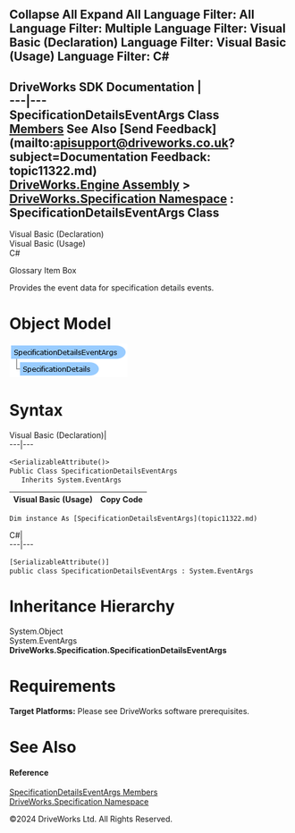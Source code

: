        

 Collapse All Expand All  Language Filter: All  Language Filter: Multiple  Language Filter: Visual Basic (Declaration) Language Filter: Visual Basic (Usage) Language Filter: C#  
---  
DriveWorks SDK Documentation  |   
---|---  
SpecificationDetailsEventArgs Class   
[Members](topic11323.md) See Also [Send Feedback](mailto:apisupport@driveworks.co.uk?subject=Documentation Feedback: topic11322.md)  
[DriveWorks.Engine Assembly](topic2156.md) > [DriveWorks.Specification Namespace](topic10764.md) : SpecificationDetailsEventArgs Class  
---  
  
Visual Basic (Declaration)    
Visual Basic (Usage)    
C# 

Glossary Item Box

Provides the event data for specification details events. 

# Object Model

![](dotnetdiagramimages/image573.png)

# Syntax

Visual Basic (Declaration)|   
---|---  
      
    
    <SerializableAttribute()>
    Public Class SpecificationDetailsEventArgs 
       Inherits System.EventArgs  
  
Visual Basic (Usage)| Copy Code  
---|---  
      
    
    Dim instance As [SpecificationDetailsEventArgs](topic11322.md)  
  
C#|   
---|---  
      
    
    [SerializableAttribute()]
    public class SpecificationDetailsEventArgs : System.EventArgs   
  
# Inheritance Hierarchy

System.Object  
System.EventArgs  
**DriveWorks.Specification.SpecificationDetailsEventArgs**  


# Requirements

**Target Platforms:** Please see DriveWorks software prerequisites.

# See Also

#### Reference

[SpecificationDetailsEventArgs Members](topic11323.md)   
[DriveWorks.Specification Namespace](topic10764.md)

©2024 DriveWorks Ltd. All Rights Reserved.
